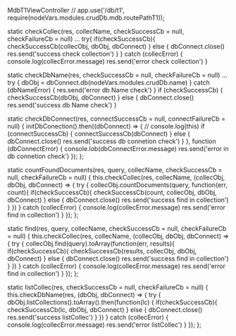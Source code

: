 MdbT1ViewController
// app.use('/db/t1', require(nodeVars.modules.crudDb.mdb.routePathT1));

static checkCollec(res, collecName, checkSuccessCb = null, checkFailureCb = null) 
  ...
  try{
    if(checkSuccessCb){
      checkSuccessCb(collecObj, dbObj, dbConnect)
    } else {
      dbConnect.close()
      res.send('success check collection')
    }
  } catch (collecError) {
    console.log(collecError.message)
    res.send('error check collection')
  }


static checkDbName(res, checkSuccessCb = null, checkFailureCb = null)
  ...
  try {
    dbObj = dbConnect.db(nodeVars.modules.crudDb.name)
  } catch (dbNameError) {
    res.send('error db Name check')
  }
  if (checkSuccessCb) {
    checkSuccessCb(dbObj, dbConnect)
  } else {
    dbConnect.close()
    res.send('success db Name check')
  }


static checkDbConnect(res, connectSuccessCb = null, connectFailureCb = null) {
  initDbConection().then((dbConnect) => {
    // console.log(this)
    if (connectSuccessCb) {
      connectSuccessCb(dbConnect)
    } else {
      dbConnect.close()
      res.send('success db connetion check')
    }
  }, function (dbConnectError) {
    console.lob(dbConnectError.message)
    res.send('error in db connetion check')
  });
};


static countFoundDocuments(res, query, collecName, checkSuccessCb = null, checkFailureCb = null) {
  this.checkCollec(res, collecName, (collecObj, dbObj, dbConnect) => {
    try {
      collecObj.countDocuments(query, function(err, count){
        if(checkSuccessCb){
          checkSuccessCb(count, collecObj, dbObj, dbConnect)
        } else {
          dbConnect.close()
          res.send('success find in collection')
        }
      })
    } catch (collecError) {
      console.log(collecError.message)
      res.send('error find in collection')
    }
  });
};


static find(res, query, collecName, checkSuccessCb = null, checkFailureCb = null) {
  this.checkCollec(res, collecName, (collecObj, dbObj, dbConnect) => {
    try {
      collecObj.find(query).toArray(function(err, results){
        if(checkSuccessCb){
          checkSuccessCb(results, collecObj, dbObj, dbConnect)
        } else {
          dbConnect.close()
          res.send('success find in collection')
        }
      })
    } catch (collecError) {
      console.log(collecError.message)
      res.send('error find in collection')
    }
  });
};


static listCollec(res, checkSuccessCb = null, checkFailureCb = null) {
  this.checkDbName(res, (dbObj, dbConnect) => {
    try {
      dbObj.listCollections().toArray().then(function(lc) {
        if(checkSuccessCb){
          checkSuccessCb(lc, dbObj, dbConnect)
        } else {
          dbConnect.close()
          res.send('success listCollec')
        }
      })
    } catch (collecError) {
      console.log(collecError.message)
      res.send('error listCollec')
    }
  });
};